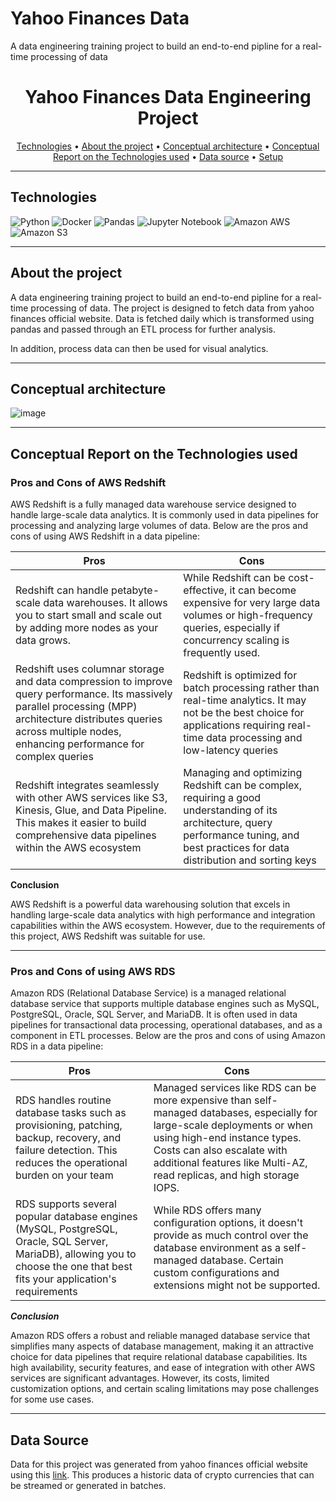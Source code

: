# Yahoo Finances Data
A data engineering training project to build an end-to-end pipline for a real-time processing of data

<h1 align="center">Yahoo Finances Data Engineering Project</h1>

<p align="center">
  <a href="#technologies">Technologies</a> •
  <a href="#about-the-project">About the project</a> •
  <a href="#conceptual-architecture">Conceptual architecture</a> •
  <a href="#data-source">Conceptual Report on the Technologies used</a> •
  <a href="#📊-looker-report">Data source</a> •
  <a href="#🛠️-setup">Setup</a> 
</p>

---

## Technologies
 ![Python](https://img.shields.io/badge/python-3670A0?style=for-the-badge&logo=python&logoColor=ffdd54)
 ![Docker](https://img.shields.io/badge/docker-%230db7ed.svg?style=for-the-badge&logo=docker&logoColor=white)
 ![Pandas](https://img.shields.io/badge/pandas-%23150458.svg?style=for-the-badge&logo=pandas&logoColor=white)
 ![Jupyter Notebook](https://img.shields.io/badge/jupyter-%23FA0F00.svg?style=for-the-badge&logo=jupyter&logoColor=white)
 ![Amazon AWS](https://a11ybadges.com/badge?logo=amazonaws)
 ![Amazon S3](https://a11ybadges.com/badge?logo=amazons3)

 ---

## About the project

A data engineering training project to build an end-to-end pipline for a real-time processing of data. The project is designed to fetch data from yahoo finances official 
website. 
Data is fetched daily which is transformed using pandas and passed through an ETL process for further analysis.

In addition, process data can then be used for visual analytics.

---

## Conceptual architecture
![image](https://github.com/TechWithNate/Yahoo-finances-data-event/assets/81887567/f8dd1f32-5ed4-4513-8ed9-79895f80ba7c)


---

## Conceptual Report on the Technologies used
### Pros and Cons of AWS Redshift
AWS Redshift is a fully managed data warehouse service designed to handle large-scale data analytics. It is commonly used in data pipelines for processing and analyzing large volumes of data. Below are the pros and cons of using AWS Redshift in a data pipeline:

| Pros | Cons |
| --- | --- |
|Redshift can handle petabyte-scale data warehouses. It allows you to start small and scale out by adding more nodes as your data grows.  | While Redshift can be cost-effective, it can become expensive for very large data volumes or high-frequency queries, especially if concurrency scaling is frequently used.|
| Redshift uses columnar storage and data compression to improve query performance. Its massively parallel processing (MPP) architecture distributes queries across multiple nodes, enhancing performance for complex queries | Redshift is optimized for batch processing rather than real-time analytics. It may not be the best choice for applications requiring real-time data processing and low-latency queries |
|Redshift integrates seamlessly with other AWS services like S3, Kinesis, Glue, and Data Pipeline. This makes it easier to build comprehensive data pipelines within the AWS ecosystem| Managing and optimizing Redshift can be complex, requiring a good understanding of its architecture, query performance tuning, and best practices for data distribution and sorting keys | Redshift can automatically add more compute capacity to handle high demand for concurrent queries, ensuring consistent performance | If using Redshift Spectrum (which allows querying data directly from S3), queries on infrequently accessed data can have higher latency due to `cold starts` |

**Conclusion**

AWS Redshift is a powerful data warehousing solution that excels in handling large-scale data analytics with high performance and integration capabilities within the AWS ecosystem. However, due to the requirements of this project, AWS Redshift was suitable for use.

---
### Pros and Cons of using AWS RDS
Amazon RDS (Relational Database Service) is a managed relational database service that supports multiple database engines such as MySQL, PostgreSQL, Oracle, SQL Server, and MariaDB. It is often used in data pipelines for transactional data processing, operational databases, and as a component in ETL processes. Below are the pros and cons of using Amazon RDS in a data pipeline:

| Pros | Cons |
| --- | --- |
| RDS handles routine database tasks such as provisioning, patching, backup, recovery, and failure detection. This reduces the operational burden on your team| Managed services like RDS can be more expensive than self-managed databases, especially for large-scale deployments or when using high-end instance types. Costs can also escalate with additional features like Multi-AZ, read replicas, and high storage IOPS.|
| RDS supports several popular database engines (MySQL, PostgreSQL, Oracle, SQL Server, MariaDB), allowing you to choose the one that best fits your application's requirements| While RDS offers many configuration options, it doesn't provide as much control over the database environment as a self-managed database. Certain custom configurations and extensions might not be supported. | RDS allows for easy vertical scaling (increasing instance size) and read scaling through read replicas, enabling you to handle increased load without significant downtime. | RDS requires maintenance windows for certain operations such as patching and upgrades. These maintenance periods can lead to temporary downtime or performance degradation. | RDS integrates with AWS IAM for fine-grained access control and supports encryption at rest and in transit. It also allows deployment within a VPC for network isolation.| The abstraction layer of managed services may introduce performance overhead compared to self-managed databases optimized specifically for your workloads. |

***Conclusion***

Amazon RDS offers a robust and reliable managed database service that simplifies many aspects of database management, making it an attractive choice for data pipelines that require relational database capabilities. Its high availability, security features, and ease of integration with other AWS services are significant advantages. However, its costs, limited customization options, and certain scaling limitations may pose challenges for some use cases.

---
## Data Source
Data for this project was generated from yahoo finances official website using this [link](https://finance.yahoo.com/quote/BTC-USD/history). This produces a historic data of crypto currencies that can be streamed or generated in batches.
